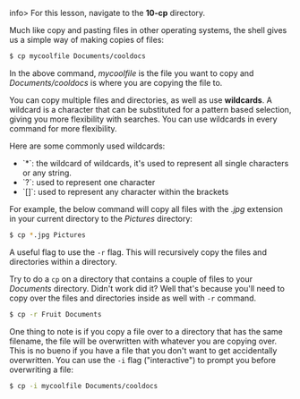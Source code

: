 
info> For this lesson, navigate to the **10-cp** directory.

Much like copy and pasting files in other operating systems, the shell gives us a simple way of making copies of files:

```bash
$ cp mycoolfile Documents/cooldocs
```

In the above command, *mycoolfile* is the file you want to copy and *Documents/cooldocs* is where you are copying the file to.

You can copy multiple files and directories, as well as use **wildcards**. A wildcard is a character that can be substituted for a pattern based selection, giving you more flexibility with searches. You can use wildcards in every command for more flexibility.

Here are some commonly used wildcards:
<ul>
<li>`*`: the wildcard of wildcards, it's used to represent all single characters or any string.</li>
<li>`?`: used to represent one character</li>
<li>`[]`: used to represent any character within the brackets</li>
</ul>

For example, the below command will copy all files with the *.jpg* extension in your current directory to the *Pictures* directory:

```bash
$ cp *.jpg Pictures
```

A useful flag to use the `-r` flag. This will recursively copy the files and directories within a directory. 

Try to do a `cp` on a directory that contains a couple of files to your *Documents* directory. Didn't work did it? Well that's because you'll need to copy over the files and directories inside as well with `-r` command.

```bash
$ cp -r Fruit Documents
```

One thing to note is if you copy a file over to a directory that has the same filename, the file will be overwritten with whatever you are copying over. This is no bueno if you have a file that you don't want to get accidentally overwritten. You can use the `-i` flag ("interactive") to prompt you before overwriting a file:

```bash
$ cp -i mycoolfile Documents/cooldocs
```
